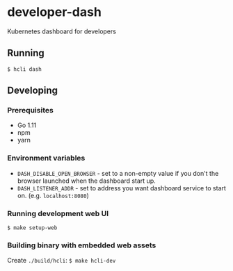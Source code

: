# developer-dash

Kubernetes dashboard for developers

## Running

`$ hcli dash`

## Developing

### Prerequisites

* Go 1.11
* npm
* yarn

### Environment variables

* `DASH_DISABLE_OPEN_BROWSER` - set to a non-empty value if you don't the browser launched when the dashboard start up.
* `DASH_LISTENER_ADDR` - set to address you want dashboard service to start on. (e.g. `localhost:8080`)

### Running development web UI

`$ make setup-web`

### Building binary with embedded web assets

Create `./build/hcli`: `$ make hcli-dev`
